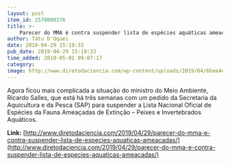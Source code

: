 ```yaml
---
layout: post
item_id: 2578000376
title: >-
    Parecer do MMA é contra suspender lista de espécies aquáticas ameaçadas
author: Tatu D'Oquei
date: 2019-04-29 15:19:33
pub_date: 2019-04-29 15:19:33
time_added: 2019-05-01 09:07:17
category: 
image: http://www.diretodaciencia.com/wp-content/uploads/2019/04/6bee4ea3-1396-4810-88d7-f6a3aa9a559c.jpg
---
```


Agora ficou mais complicada a situação do ministro do Meio Ambiente, Ricardo Salles, que está há três semanas com um pedido da Secretaria da Aquicultura e da Pesca (SAP) para suspender a Lista Nacional Oficial de Espécies da Fauna Ameaçadas de Extinção – Peixes e Invertebrados Aquáticos.

**Link:** [http://www.diretodaciencia.com/2019/04/29/parecer-do-mma-e-contra-suspender-lista-de-especies-aquaticas-ameacadas/](http://www.diretodaciencia.com/2019/04/29/parecer-do-mma-e-contra-suspender-lista-de-especies-aquaticas-ameacadas/)

